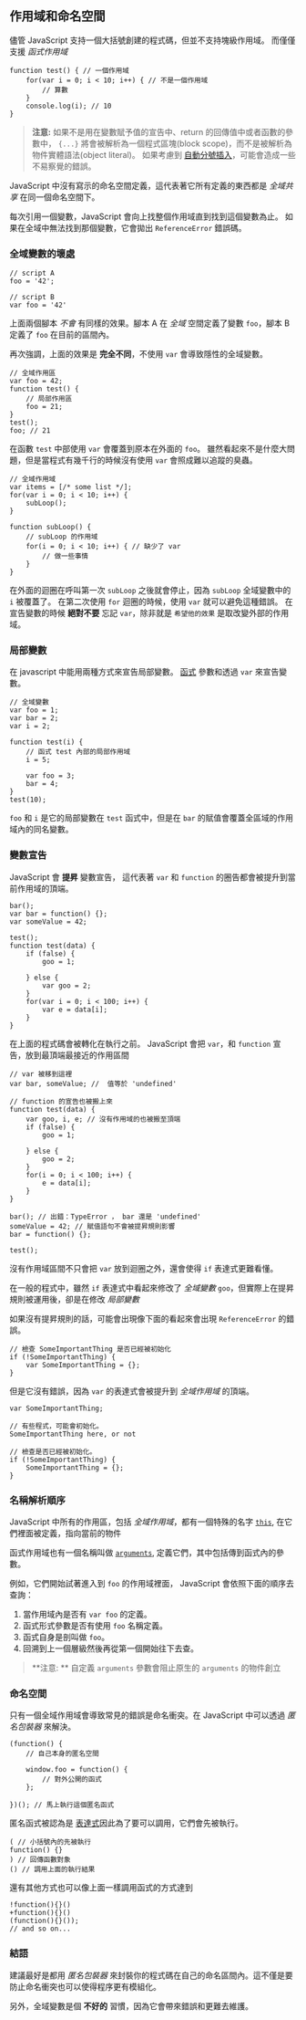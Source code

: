 ## 作用域和命名空間

儘管 JavaScript 支持一個大括號創建的程式碼，但並不支持塊級作用域。
而僅僅支援 *函式作用域*

    function test() { // 一個作用域
        for(var i = 0; i < 10; i++) { // 不是一個作用域
            // 算數
        }
        console.log(i); // 10
    }

> **注意:** 如果不是用在變數賦予值的宣告中、return 的回傳值中或者函數的參數中， `{...}` 將會被解析為一個程式區塊(block scope)，而不是被解析為物件實體語法(object literal)。
> 如果考慮到 [自動分號插入](#core.semicolon)，可能會造成一些不易察覺的錯誤。

JavaScript 中沒有寫示的命名空間定義，這代表著它所有定義的東西都是 *全域共享* 在同一個命名空間下。

每次引用一個變數，JavaScript 會向上找整個作用域直到找到這個變數為止。
如果在全域中無法找到那個變數，它會拋出 `ReferenceError` 錯誤碼。

### 全域變數的壞處

    // script A
    foo = '42';

    // script B
    var foo = '42'

上面兩個腳本 *不會* 有同樣的效果。腳本 A 在 *全域* 空間定義了變數 `foo`，腳本 B 定義了 `foo` 在目前的區間內。

再次強調，上面的效果是 **完全不同**，不使用 `var` 會導致隱性的全域變數。

    // 全域作用區
    var foo = 42;
    function test() {
        // 局部作用區
        foo = 21;
    }
    test();
    foo; // 21

在函數 `test` 中部使用 `var` 會覆蓋到原本在外面的 `foo`。
雖然看起來不是什麼大問題，但是當程式有幾千行的時候沒有使用 `var` 會照成難以追蹤的臭蟲。

    
    // 全域作用域
    var items = [/* some list */];
    for(var i = 0; i < 10; i++) {
        subLoop();
    }

    function subLoop() {
        // subLoop 的作用域
        for(i = 0; i < 10; i++) { // 缺少了 var
            // 做一些事情
        }
    }
    
在外面的迴圈在呼叫第一次 `subLoop` 之後就會停止，因為 `subLoop` 全域變數中的 `i` 被覆蓋了。
在第二次使用 `for` 迴圈的時候，使用 `var` 就可以避免這種錯誤。
在宣告變數的時候 **絕對不要** 忘記 `var`，除非就是 `希望他的效果` 是取改變外部的作用域。

### 局部變數

在 javascript 中能用兩種方式來宣告局部變數。
[函式](#function.general) 參數和透過 `var` 來宣告變數。

    // 全域變數
    var foo = 1;
    var bar = 2;
    var i = 2;

    function test(i) {
        // 函式 test 內部的局部作用域
        i = 5;

        var foo = 3;
        bar = 4;
    }
    test(10);

`foo` 和 `i` 是它的局部變數在 `test` 函式中，但是在 `bar` 的賦值會覆蓋全區域的作用域內的同名變數。

### 變數宣告

JavaScript 會 **提昇** 變數宣告， 這代表著 `var` 和 `function` 的圈告都會被提升到當前作用域的頂端。

    bar();
    var bar = function() {};
    var someValue = 42;

    test();
    function test(data) {
        if (false) {
            goo = 1;

        } else {
            var goo = 2;
        }
        for(var i = 0; i < 100; i++) {
            var e = data[i];
        }
    }

在上面的程式碼會被轉化在執行之前。 JavaScript 會把 `var`，和 `function` 宣告，放到最頂端最接近的作用區間

    // var 被移到這裡
    var bar, someValue; //  值等於 'undefined'

    // function 的宣告也被搬上來
    function test(data) {
        var goo, i, e; // 沒有作用域的也被搬至頂端
        if (false) {
            goo = 1;

        } else {
            goo = 2;
        }
        for(i = 0; i < 100; i++) {
            e = data[i];
        }
    }

    bar(); // 出錯：TypeError ， bar 還是 'undefined'
    someValue = 42; // 賦值語句不會被提昇規則影響
    bar = function() {};

    test();

沒有作用域區間不只會把 `var` 放到迴圈之外，還會使得 `if` 表達式更難看懂。

在一般的程式中，雖然 `if` 表達式中看起來修改了 *全域變數* `goo`，但實際上在提昇規則被運用後，卻是在修改 *局部變數*

如果沒有提昇規則的話，可能會出現像下面的看起來會出現 `ReferenceError` 的錯誤。

    // 檢查 SomeImportantThing 是否已經被初始化
    if (!SomeImportantThing) {
        var SomeImportantThing = {};
    }

但是它沒有錯誤，因為 `var` 的表達式會被提升到 *全域作用域* 的頂端。

    var SomeImportantThing;

    // 有些程式，可能會初始化。
    SomeImportantThing here, or not

    // 檢查是否已經被初始化。
    if (!SomeImportantThing) {
        SomeImportantThing = {};
    }

### 名稱解析順序
 
JavaScript 中所有的作用區，包括 *全域作用域*，都有一個特殊的名字 [`this`](#function.this), 在它們裡面被定義，指向當前的物件

函式作用域也有一個名稱叫做 [`arguments`](#function.arguments), 定義它們，其中包括傳到函式內的參數。

例如，它們開始試著進入到 `foo` 的作用域裡面， JavaScript 會依照下面的順序去查詢：

 1. 當作用域內是否有 `var foo` 的定義。
 2. 函式形式參數是否有使用 `foo` 名稱定義。
 3. 函式自身是剖叫做 `foo`。
 4. 回溯到上一個層級然後再從第一個開始往下去查。

> **注意: ** 自定義 `arguments` 參數會阻止原生的 `arguments` 的物件創立

### 命名空間

只有一個全域作用域會導致常見的錯誤是命名衝突。在 JavaScript 中可以透過 *匿名包裝器* 來解決。

    (function() {
        // 自己本身的匿名空間
        
        window.foo = function() {
            // 對外公開的函式
        };

    })(); // 馬上執行這個匿名函式

匿名函式被認為是 [表達式](#function.general)因此為了要可以調用，它們會先被執行。

    ( // 小括號內的先被執行
    function() {}
    ) // 回傳函數對象
    () // 調用上面的執行結果

還有其他方式也可以像上面一樣調用函式的方式達到

    !function(){}()
    +function(){}()
    (function(){}());
    // and so on...

### 結語

建議最好是都用 *匿名包裝器* 來封裝你的程式碼在自己的命名區間內。這不僅是要防止命名衝突也可以使得程序更有模組化。

另外，全域變數是個 **不好的** 習慣，因為它會帶來錯誤和更難去維護。
